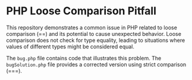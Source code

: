 # PHP Loose Comparison Pitfall

This repository demonstrates a common issue in PHP related to loose comparison (==) and its potential to cause unexpected behavior.  Loose comparison does not check for type equality, leading to situations where values of different types might be considered equal.

The `bug.php` file contains code that illustrates this problem. The `bugSolution.php` file provides a corrected version using strict comparison (===).